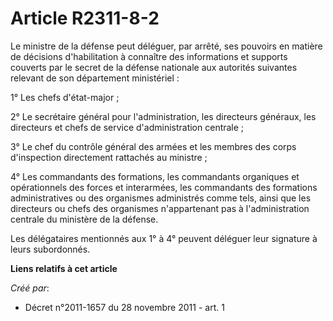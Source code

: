 # Article R2311-8-2

Le ministre de la défense peut déléguer, par arrêté, ses pouvoirs en matière de décisions d'habilitation à connaître des
informations et supports couverts par le secret de la défense nationale aux autorités suivantes relevant de son département
ministériel :

1° Les chefs d'état-major ;

2° Le secrétaire général pour l'administration, les directeurs généraux, les directeurs et chefs de service d'administration
centrale ;

3° Le chef du contrôle général des armées et les membres des corps d'inspection directement rattachés au ministre ;

4° Les commandants des formations, les commandants organiques et opérationnels des forces et interarmées, les commandants des
formations administratives ou des organismes administrés comme tels, ainsi que les directeurs ou chefs des organismes
n'appartenant pas à l'administration centrale du ministère de la défense.

Les délégataires mentionnés aux 1° à 4° peuvent déléguer leur signature à leurs subordonnés.

**Liens relatifs à cet article**

_Créé par_:

  - Décret n°2011-1657 du 28 novembre 2011 - art. 1
